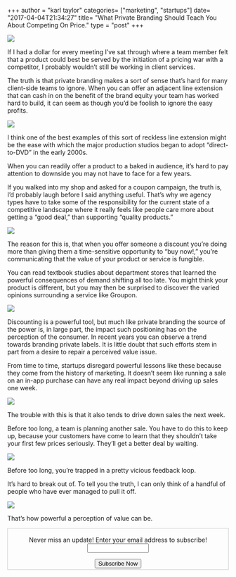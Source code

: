+++
author = "karl taylor"
categories= ["marketing", "startups"]
date= "2017-04-04T21:34:27"
title= "What Private Branding Should Teach You About Competing On Price."
type = "post"
+++

  ![](https://raw.githubusercontent.com/karljtaylor/kjt/blog/content/assets/c1cdd-1ioq-xmx4yts6zuj7fdbi6w.png)  


 If I had a dollar for every meeting I’ve sat through where a team member felt that a product could best be served by the initiation of a pricing war with a competitor, I probably wouldn’t still be working in client services.

 The truth is that private branding makes a sort of sense that’s hard for many client-side teams to ignore. When you can offer an adjacent line extension that can cash in on the benefit of the brand equity your team has worked hard to build, it can seem as though you’d be foolish to ignore the easy profits.

  ![](https://raw.githubusercontent.com/karljtaylor/kjt/blog/content/assets/2ba50-1szw7cayxlccd87kr9wjrvw.jpeg)  


 I think one of the best examples of this sort of reckless line extension might be the ease with which the major production studios began to adopt “direct-to-DVD” in the early 2000s.

 When you can readily offer a product to a baked in audience, it’s hard to pay attention to downside you may not have to face for a few years.

 If you walked into my shop and asked for a coupon campaign, the truth is, I’d probably laugh before I said anything useful. That’s why we agency types have to take some of the responsibility for the current state of a competitive landscape where it really feels like people care more about getting a “good deal,” than supporting “quality products.”

  ![](https://raw.githubusercontent.com/karljtaylor/kjt/blog/content/assets/ac279-1nky3lii7tmrtn03oksdfog.jpeg)  


 The reason for this is, that when you offer someone a discount you’re doing more than giving them a time-sensitive opportunity to “buy now!,” you’re communicating that the value of your product or service is fungible.

 You can read textbook studies about department stores that learned the powerful consequences of demand shifting all too late. You might think your product is different, but you may then be surprised to discover the varied opinions surrounding a service like Groupon.

  ![](https://raw.githubusercontent.com/karljtaylor/kjt/blog/content/assets/9fb66-1bnifh9ywccueikmfft1vrg.jpeg)  


 Discounting is a powerful tool, but much like private branding the source of the power is, in large part, the impact such positioning has on the perception of the consumer. In recent years you can observe a trend towards branding private labels. It is little doubt that such efforts stem in part from a desire to repair a perceived value issue.

 From time to time, startups disregard powerful lessons like these because they come from the history of marketing. It doesn’t seem like running a sale on an in-app purchase can have any real impact beyond driving up sales one week.

  ![](https://raw.githubusercontent.com/karljtaylor/kjt/blog/content/assets/d599a-1zlwlvn7qdkbgvalx-latbw.jpeg)  


 The trouble with this is that it also tends to drive down sales the next week.

 Before too long, a team is planning another sale. You have to do this to keep up, because your customers have come to learn that they shouldn’t take your first few prices seriously. They’ll get a better deal by waiting.

  ![](https://raw.githubusercontent.com/karljtaylor/kjt/blog/content/assets/b766d-1avdpjysh4v79deevfuugug.jpeg)  


 Before too long, you’re trapped in a pretty vicious feedback loop.

 It’s hard to break out of. To tell you the truth, I can only think of a handful of people who have ever managed to pull it off.

  ![](https://raw.githubusercontent.com/karljtaylor/kjt/blog/content/assets/c17a0-1hdag_fquwwvzuxbfnlud9q.jpeg)  


 That’s how powerful a perception of value can be.

 <form style="border:1px solid #ccc;padding:3px;text-align: center;" action="https://tinyletter.com/karljtaylor" method="post" target="popupwindow" onsubmit="window.open('https://tinyletter.com/karljtaylor', 'popupwindow', 'scrollbars=yes,width=800,height=600');return true" _lpchecked="1">
     <p style="
      display: flex;
      align-items: center;
      flex-direction: column;
  "><label for="tlemail">Never miss an update! Enter your email address to subscribe!</label>
       <input type="text" name="email" id="tlemail" style="
      width: 140px;
  "></p>
     <input type="hidden" value="1" name="embed"><input type="submit" value="Subscribe Now">
  </form>

